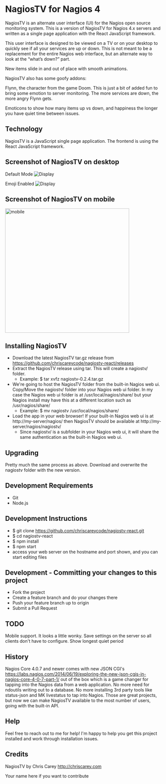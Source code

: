 # NagiosTV for Nagios 4

NagiosTV is an alternate user interface (UI) for the Nagios open source monitoring system. This is a version of NagiosTV for Nagios 4.x servers and written as a single page application with the React JavaScript framework.

This user interface is designed to be viewed on a TV or on your desktop to quickly see if all your services are up or down. This is not meant to be a replacement for the entire Nagios web interface, but an alternate way to look at the “what’s down?” part.

New items slide in and out of place with smooth animations.

NagiosTV also has some goofy addons:

Flynn, the character from the game Doom. This is just a bit of added fun to bring some emotion to server monitoring. The more services are down, the more angry Flynn gets.

Emoticons to show how many items up vs down, and happiness the longer you have quiet time between issues.

Technology
------------
NagiosTV is a JavaScript single page application.
The frontend is using the React JavaScript framework.

Screenshot of NagiosTV on desktop
------------
Default Mode
![Display](https://chriscarey.com/software/nagiostv-react/images/nagiostv-react-noemoji-0.3.0.png)

Emoji Enabled
![Display](https://chriscarey.com/software/nagiostv-react/images/nagiostv-react-0.3.0.png)

Screenshot of NagiosTV on mobile
------------

<img src="https://chriscarey.com/software/nagiostv-react/images/nagiostv-react-mobile-0.3.0.png" alt="mobile" width="400"/>

Installing NagiosTV
-------------
- Download the latest NagiosTV tar.gz release from https://github.com/chriscareycode/nagiostv-react/releases
- Extract the NagiosTV release using tar. This will create a nagiostv/ folder.
  - Example: $ tar xvfz nagiostv-0.2.4.tar.gz
- We're going to host the NagiosTV folder from the built-in Nagios web ui. Copy/Move the nagiostv/ folder into your Nagios web ui folder. In my case the Nagios web ui folder is at /usr/local/nagios/share/ but your Nagios install may have this at a different location such as /usr/nagios/share/
  - Example: $ mv nagiostv /usr/local/nagios/share/
- Load the app in your web browser! If your built-in Nagios web ui is at http://my-server/nagios/ then NagiosTV should be available at http://my-server/nagios/nagiostv/
  - Since nagiostv/ is a subfolder in your Nagios web ui, it will share the same authentication as the built-in Nagios web ui.

Upgrading
------------
Pretty much the same process as above. Download and overwrite the nagiostv folder with the new version.

Development Requirements
------------
- Git
- Node.js

Development Instructions
------------
- $ git clone https://github.com/chriscareycode/nagiostv-react.git
- $ cd nagiostv-react
- $ npm install
- $ npm start
- access your web server on the hostname and port shown, and you can start editing files

Development - Committing your changes to this project
------------
- Fork the project
- Create a feature branch and do your changes there
- Push your feature branch up to origin
- Submit a Pull Request

TODO
------------
Mobile support. It looks a little wonky.
Save settings on the server so all clients don't have to configure.
Show longest quiet period

History
------------
Nagios Core 4.0.7 and newer comes with new JSON CGI's
https://labs.nagios.com/2014/06/19/exploring-the-new-json-cgis-in-nagios-core-4-0-7-part-1/
out of the box which is a game changer for tapping into the Nagios data from a web application.
No more need for ndoutils writing out to a database. No more installing 3rd party tools like status-json and MK livestatus to tap into Nagios. Those are great projects, but now we can make NagiosTV available to the most number of users, going with the built-in API.

Help
------------
Feel free to reach out to me for help! I'm happy to help you get this project installed and work through installation issues.

Credits
------------
NagiosTV by Chris Carey http://chriscarey.com

Your name here if you want to contribute



